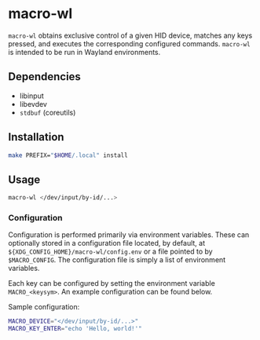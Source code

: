 # macro-wl

`macro-wl` obtains exclusive control of a given HID device, matches any keys
pressed, and executes the corresponding configured commands. `macro-wl` is
intended to be run in Wayland environments.

## Dependencies

- libinput
- libevdev
- `stdbuf` (coreutils)

## Installation

```sh
make PREFIX="$HOME/.local" install
```

## Usage

```sh
macro-wl </dev/input/by-id/...>
```

### Configuration

Configuration is performed primarily via environment variables. These
can optionally stored in a configuration file located, by default,
at `${XDG_CONFIG_HOME}/macro-wl/config.env` or a file pointed to by
`$MACRO_CONFIG`. The configuration file is simply a list of environment
variables.

Each key can be configured by setting the environment variable `MACRO_<keysym>`.
An example configuration can be found below.

Sample configuration:
```sh
MACRO_DEVICE="</dev/input/by-id/...>"
MACRO_KEY_ENTER="echo 'Hello, world!'"
```
